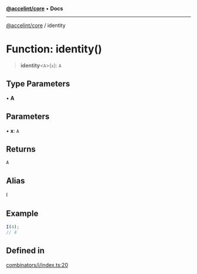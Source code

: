 [**@accelint/core**](../README.md) • **Docs**

***

[@accelint/core](../README.md) / identity

# Function: identity()

> **identity**\<`A`\>(`x`): `A`

## Type Parameters

• **A**

## Parameters

• **x**: `A`

## Returns

`A`

## Alias

I

## Example

```ts
I(4);
// 4
```

## Defined in

[combinators/i/index.ts:20](https://github.com/gohypergiant/standard-toolkit/blob/87ae5060c82d212b75a10cafb0030b08916e90f1/packages/core/src/combinators/i/index.ts#L20)
